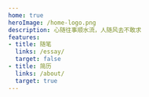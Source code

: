```yaml
---
home: true
heroImage: /home-logo.png
description: 心随往事顺水流，人随风去不敢求
features:
- title: 随笔
  links: /essay/
  target: false
- title: 简历
  links: /about/
  target: true
---
```

